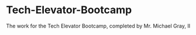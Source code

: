# Tech-Elevator-Bootcamp
The work for the Tech Elevator Bootcamp, completed by Mr. Michael Gray, II
